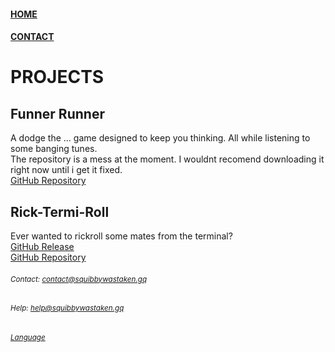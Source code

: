 #### [HOME](https://squibbywastaken.github.io/Squibby/index.html)
#### [CONTACT](https://squibbywastaken.github.io/Squibby/contact.html)
# PROJECTS
## Funner Runner
A dodge the ... game designed to keep you thinking. All while listening to some banging tunes. \
The repository is a mess at the moment. I wouldnt recomend downloading it right now until i get it fixed. \
[GitHub Repository](https://github.com/squibbywastaken/Funner-Runner)
## Rick-Termi-Roll
Ever wanted to rickroll some mates from the terminal? \
[GitHub Release](https://github.com/squibbywastaken/rick-termi-roll/releases/tag/no) \
[GitHub Repository](https://github.com/squibbywastaken/rick-termi-roll) 
###### <sub>Contact: contact@squibbywastaken.gq</sub>
###### <sub>Help: help@squibbywastaken.gq</sub>
###### <sub>[Language](https://squibbywastaken.gq/language.html)